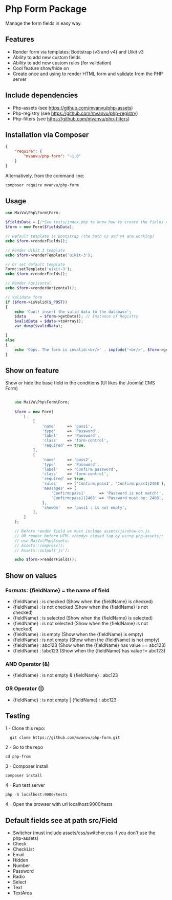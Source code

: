 # Php Form Package
Manage the form fields in easy way. 

## Features

* Render form via templates: Bootstrap (v3 and v4) and Uikit v3
* Ability to add new custom fields
* Ability to add new custom rules (for validation)
* Cool feature show/hide on
* Create once and using to render HTML form and validate from the PHP server


## Include dependencies
* Php-assets (see https://github.com/mvanvu/php-assets)
* Php-registry (see https://github.com/mvanvu/php-registry)
* Php-filters (see https://github.com/mvanvu/php-filters)


## Installation via Composer
```json
{
	"require": {
		"mvanvu/php-form": "~1.0"
	}
}
```

Alternatively, from the command line:

```sh
composer require mvanvu/php-form
```

## Usage

```php
use MaiVu\Php\Form\Form;

$fieldsData = [/*See tests/index.php to know how to create the fields data*/];
$form = new Form($fieldsData);

// Default template is Bootstrap (the both v3 and v4 are working)
echo $form->renderFields();

// Render Uikit 3 template
echo $form->renderTemplate('uikit-3');

// Or set default template
Form::setTemplate('uikit-3');
echo $form->renderFields();

// Render horizontal
echo $form->renderHorizontal();

// Validate form
if ($form->isValid($_POST))
{
    echo 'Cool! insert the valid data to the database';
    $data      = $form->getData(); // Instance of Registry
    $validData = $data->toArray();
    var_dump($validData);

}
else
{
    echo 'Oops. The form is invalid:<br/>' . implode('<br/>', $form->getMessages());
}

```

## Show on feature
Show or hide the base field in the conditions (UI likes the Joomla! CMS Form)

``` php

    use MaiVu\Php\Form\Form;
    
    $form = new Form(
        [
            [
                'name'     => 'pass1',
                'type'     => 'Password',
                'label'    => 'Password',
                'class'    => 'form-control',
                'required' => true,
            ],
            [
                'name'     => 'pass2',
                'type'     => 'Password',
                'label'    => 'Confirm password',
                'class'    => 'form-control',
                'required' => true,
                'rules'    => ['Confirm:pass1', 'Confirm:pass1|2468'],
                'messages' => [
            	    'Confirm:pass1'      => 'Password is not match!',
            	    'Confirm:pass1|2468' => 'Password must be: 2468',
                ],
                'showOn'   => 'pass1 : is not empty',
            ],
        ]
    );

    // Before render field we must include assets/js/show-on.js
    // OR render before HTML </body> closed tag by using php-assets):
    // use MaiVu\Php\Assets;
    // Assets::compress();
    // Assets::output('js');

    echo $form->renderFields();

```

## Show on values
### Formats: {fieldName} = the name of field

* {fieldName} : is checked (Show when the {fieldName} is checked)
* {fieldName} : is not checked (Show when the {fieldName} is not checked)
* {fieldName} : is selected (Show when the {fieldName} is selected)
* {fieldName} : is not selected (Show when the {fieldName} is not checked)
* {fieldName} : is empty (Show when the {fieldName} is empty)
* {fieldName} : is not empty (Show when the {fieldName} is not empty)
* {fieldName} : abc123 (Show when the {fieldName} has value == abc123)
* {fieldName} : !abc123 (Show when the {fieldName} has value != abc123)

### AND Operator (&)
* {fieldName} : is not empty & {fieldName} : abc123

### OR Operator (|)
* {fieldName} : is not empty | {fieldName} : abc123

## Testing

1 - Clone this repo:

`   git clone https://github.com/mvanvu/php-form.git    
`

2 - Go to the repo

`
    cd php-from
`

3 - Composer install

`
    composer install
`

4 - Run test server

`
php -S localhost:9000/tests
`

4 - Open the browser with url localhost:9000/tests

## Default fields see at path src/Field

* Switcher (must include assets/css/switcher.css if you don't use the php-assets)
* Check
* CheckList
* Email
* Hidden
* Number
* Password
* Radio
* Select
* Text
* TextArea